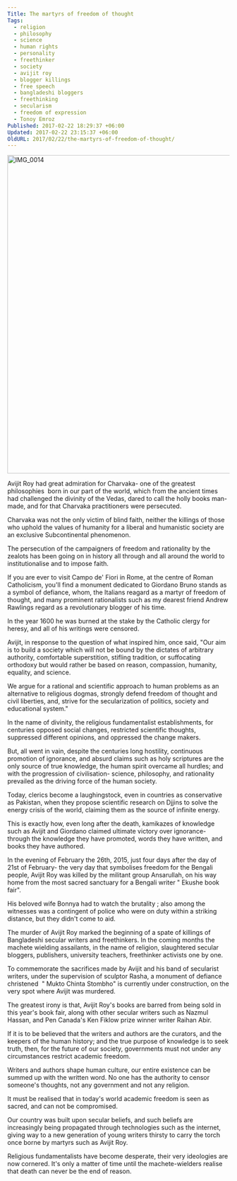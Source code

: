 ```yaml
---
Title: The martyrs of freedom of thought
Tags:
  - religion
  - philosophy
  - science
  - human rights
  - personality
  - freethinker
  - society
  - avijit roy
  - blogger killings
  - free speech
  - bangladeshi bloggers
  - freethinking
  - secularism
  - freedom of expression
  - Tonoy Emroz
Published: 2017-02-22 18:29:37 +06:00
Updated: 2017-02-22 23:15:37 +06:00
OldURL: 2017/02/22/the-martyrs-of-freedom-of-thought/
---
```


<a href="https://enblog.muktomona.com/2017/02/22/the-martyrs-of-freedom-of-thought/img_0014-3/" rel="attachment wp-att-4920"><img src="https://enblog.muktomona.com/wp-content/uploads/2017/02/IMG_0014-2.jpg" alt="IMG_0014" width="960" height="720" class="aligncenter size-full wp-image-4920" /></a>

Avijit Roy had great admiration for Charvaka- one of the greatest philosophies  born in our part of the world, which from the ancient times had challenged the divinity of the Vedas, dared to call the holly books man-made, and for that Charvaka practitioners were persecuted.

Charvaka was not the only victim of blind faith, neither the killings of those who uphold the values of humanity for a liberal and humanistic society are an exclusive Subcontinental phenomenon.

The persecution of the campaigners of freedom and rationality by the zealots has been going on in history all through and all around the world to institutionalise and to impose faith.

If you are ever to visit Campo de' Fiori in Rome, at the centre of Roman Catholicism, you'll find a monument dedicated to Giordano Bruno stands as a symbol of defiance, whom, the Italians reagard as a martyr of freedom of thought, and many prominent rationalists such as my dearest friend Andrew Rawlings regard as a revolutionary blogger of his time.

In the year 1600 he was burned at the stake by the Catholic clergy for heresy, and all of his writings were censored.

Avijit, in response to the question of what inspired him, once said, "Our aim is to build a society which will not be bound by the dictates of arbitrary authority, comfortable superstition, stifling tradition, or suffocating orthodoxy but would rather be based on reason, compassion, humanity, equality, and science.

We argue for a rational and scientific approach to human problems as an alternative to religious dogmas, strongly defend freedom of thought and civil liberties, and, strive for the secularization of politics, society and educational system."

In the name of divinity, the religious fundamentalist establishments, for centuries opposed social changes, restricted scientific thoughts, suppressed different opinions, and oppressed the change makers.

But, all went in vain, despite the centuries long hostility, continuous promotion of ignorance, and absurd claims such as holy scriptures are the only source of true knowledge, the human spirit overcame all hurdles; and with the progression of civilisation- science, philosophy, and rationality prevailed as the driving force of the human society.

Today, clerics become a laughingstock, even in countries as conservative as Pakistan, when they propose scientific research on Djjins to solve the energy crisis of the world, claiming them as the source of infinite energy.

This is exactly how, even long after the death, kamikazes of knowledge such as Avijit and Giordano claimed ultimate victory over ignorance- through the knowledge they have promoted, words they have written, and books they have authored.

In the evening of February the 26th, 2015, just four days after the day of 21st of February- the very day that symbolises freedom for the Bengali people, Avijit Roy was killed by the militant group Ansarullah, on his way home from the most sacred sanctuary for a Bengali writer " Ekushe book fair".

His beloved wife Bonnya had to watch the brutality ; also among the witnesses was a contingent of police who were on duty within a striking distance, but they didn't come to aid.

The murder of Avijit Roy marked the beginning of a spate of killings of Bangladeshi secular writers and freethinkers. In the coming months the machete wielding assailants, in the name of religion, slaughtered secular bloggers, publishers, university teachers, freethinker activists one by one.

To commemorate the sacrifices made by Avijit and his band of secularist writers, under the supervision of sculptor Rasha, a monument of defiance christened  " Mukto Chinta Stombho" is currently under construction, on the very spot where Avijit was murdered.

The greatest irony is that, Avijit Roy's books are barred from being sold in this year's book fair, along with other secular writers such as Nazmul Hassan, and Pen Canada's Ken Fiklow prize winner writer Raihan Abir.

If it is to be believed that the writers and authors are the curators, and the keepers of the human history; and the true purpose of knowledge is to seek truth, then, for the future of our society, governments must not under any circumstances restrict academic freedom.

Writers and authors shape human culture, our entire existence can be summed up with the written word. No one has the authority to censor someone's thoughts, not any government and not any religion.

It must be realised that in today's world academic freedom is seen as sacred, and can not be compromised.

Our country was built upon secular beliefs, and such beliefs are increasingly being propagated through technologies such as the internet, giving way to a new generation of young writers thirsty to carry the torch once borne by martyrs such as Avijit Roy.

Religious fundamentalists have become desperate, their very ideologies are now cornered.
It's only a matter of time until the machete-wielders realise that death can never be the end of reason.

&nbsp;
